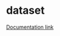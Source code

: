 # dataset

[Documentation link](https://docs.google.com/document/d/1slKMat-UC8UjAeo34BUCAIHHpAZ-okt9/edit?usp=sharing&ouid=111593591676371234080&rtpof=true&sd=true)

